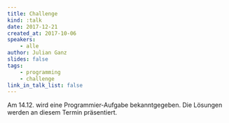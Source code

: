```yaml
---
title: Challenge
kind: :talk
date: 2017-12-21
created_at: 2017-10-06
speakers:
    - alle
author: Julian Ganz
slides: false
tags:
    - programming
    - challenge
link_in_talk_list: false
---
```


Am 14.12. wird eine Programmier-Aufgabe bekanntgegeben.
Die Lösungen werden an diesem Termin präsentiert.

